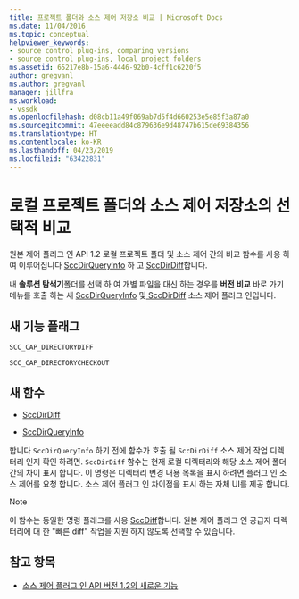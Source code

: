 ```yaml
---
title: 프로젝트 폴더와 소스 제어 저장소 비교 | Microsoft Docs
ms.date: 11/04/2016
ms.topic: conceptual
helpviewer_keywords:
- source control plug-ins, comparing versions
- source control plug-ins, local project folders
ms.assetid: 65217e8b-15a6-4446-92b0-4cff1c6220f5
author: gregvanl
ms.author: gregvanl
manager: jillfra
ms.workload:
- vssdk
ms.openlocfilehash: d08cb11a49f069ab7d5f4d660253e5e85f3a87a0
ms.sourcegitcommit: 47eeeeadd84c879636e9d48747b615de69384356
ms.translationtype: HT
ms.contentlocale: ko-KR
ms.lasthandoff: 04/23/2019
ms.locfileid: "63422831"
---
```

# <a name="optional-comparison-of-local-project-folder-to-source-control-store"></a>로컬 프로젝트 폴더와 소스 제어 저장소의 선택적 비교
원본 제어 플러그 인 API 1.2 로컬 프로젝트 폴더 및 소스 제어 간의 비교 함수를 사용 하 여 이루어집니다 [SccDirQueryInfo](../../extensibility/sccdirqueryinfo-function.md) 하 고 [SccDirDiff](../../extensibility/sccdirdiff-function.md)합니다.

 내 **솔루션 탐색기**폴더를 선택 하 여 개별 파일을 대신 하는 경우를 **버전 비교** 바로 가기 메뉴를 호출 하는 새 [SccDirQueryInfo](../../extensibility/sccdirqueryinfo-function.md) 및[ SccDirDiff](../../extensibility/sccdirdiff-function.md) 소스 제어 플러그 인입니다.

## <a name="new-capability-flags"></a>새 기능 플래그
 `SCC_CAP_DIRECTORYDIFF`

 `SCC_CAP_DIRECTORYCHECKOUT`

## <a name="new-functions"></a>새 함수
- [SccDirDiff](../../extensibility/sccdirdiff-function.md)

- [SccDirQueryInfo](../../extensibility/sccdirqueryinfo-function.md)

 합니다 `SccDirQueryInfo` 하기 전에 함수가 호출 될 `SccDirDiff` 소스 제어 작업 디렉터리 인지 확인 하려면. `SccDirDiff` 함수는 현재 로컬 디렉터리와 해당 소스 제어 폴더 간의 차이 표시 합니다. 이 명령은 디렉터리 변경 내용 목록을 표시 하려면 플러그 인 소스 제어를 요청 합니다. 소스 제어 플러그 인 차이점을 표시 하는 자체 UI를 제공 합니다.

> [!NOTE]
> 이 함수는 동일한 명령 플래그를 사용 [SccDiff](../../extensibility/sccdiff-function.md)합니다. 원본 제어 플러그 인 공급자 디렉터리에 대 한 "빠른 diff" 작업을 지원 하지 않도록 선택할 수 있습니다.

## <a name="see-also"></a>참고 항목
- [소스 제어 플러그 인 API 버전 1.2의 새로운 기능](../../extensibility/internals/what-s-new-in-the-source-control-plug-in-api-version-1-2.md)